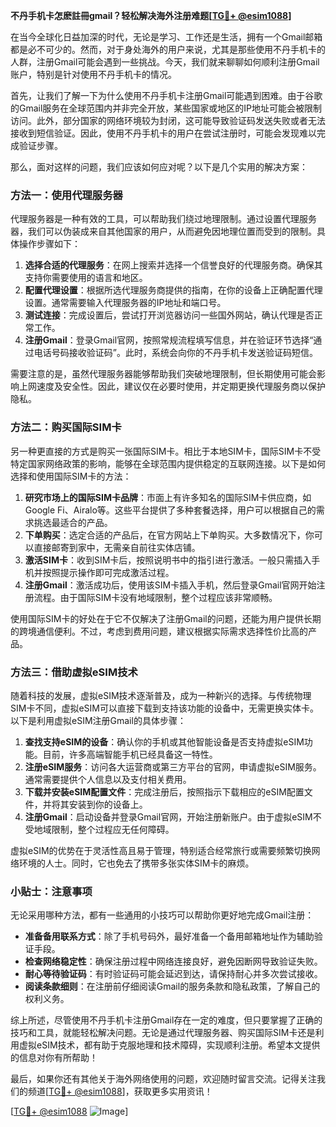 **不丹手机卡怎麽註冊gmail？轻松解决海外注册难题[[TG💪+ @esim1088](https://t.me/s/esim1088)]**

在当今全球化日益加深的时代，无论是学习、工作还是生活，拥有一个Gmail邮箱都是必不可少的。然而，对于身处海外的用户来说，尤其是那些使用不丹手机卡的人群，注册Gmail可能会遇到一些挑战。今天，我们就来聊聊如何顺利注册Gmail账户，特别是针对使用不丹手机卡的情况。

首先，让我们了解一下为什么使用不丹手机卡注册Gmail可能遇到困难。由于谷歌的Gmail服务在全球范围内并非完全开放，某些国家或地区的IP地址可能会被限制访问。此外，部分国家的网络环境较为封闭，这可能导致验证码发送失败或者无法接收到短信验证。因此，使用不丹手机卡的用户在尝试注册时，可能会发现难以完成验证步骤。

那么，面对这样的问题，我们应该如何应对呢？以下是几个实用的解决方案：

### 方法一：使用代理服务器

代理服务器是一种有效的工具，可以帮助我们绕过地理限制。通过设置代理服务器，我们可以伪装成来自其他国家的用户，从而避免因地理位置而受到的限制。具体操作步骤如下：

1. **选择合适的代理服务**：在网上搜索并选择一个信誉良好的代理服务商。确保其支持你需要使用的语言和地区。
2. **配置代理设置**：根据所选代理服务商提供的指南，在你的设备上正确配置代理设置。通常需要输入代理服务器的IP地址和端口号。
3. **测试连接**：完成设置后，尝试打开浏览器访问一些国外网站，确认代理是否正常工作。
4. **注册Gmail**：登录Gmail官网，按照常规流程填写信息，并在验证环节选择“通过电话号码接收验证码”。此时，系统会向你的不丹手机卡发送验证码短信。

需要注意的是，虽然代理服务器能够帮助我们突破地理限制，但长期使用可能会影响上网速度及安全性。因此，建议仅在必要时使用，并定期更换代理服务商以保护隐私。

### 方法二：购买国际SIM卡

另一种更直接的方式是购买一张国际SIM卡。相比于本地SIM卡，国际SIM卡不受特定国家网络政策的影响，能够在全球范围内提供稳定的互联网连接。以下是如何选择和使用国际SIM卡的方法：

1. **研究市场上的国际SIM卡品牌**：市面上有许多知名的国际SIM卡供应商，如Google Fi、Airalo等。这些平台提供了多种套餐选择，用户可以根据自己的需求挑选最适合的产品。
2. **下单购买**：选定合适的产品后，在官方网站上下单购买。大多数情况下，你可以直接邮寄到家中，无需亲自前往实体店铺。
3. **激活SIM卡**：收到SIM卡后，按照说明书中的指引进行激活。一般只需插入手机并按照提示操作即可完成激活过程。
4. **注册Gmail**：激活成功后，使用该SIM卡插入手机，然后登录Gmail官网开始注册流程。由于国际SIM卡没有地域限制，整个过程应该非常顺畅。

使用国际SIM卡的好处在于它不仅解决了注册Gmail的问题，还能为用户提供长期的跨境通信便利。不过，考虑到费用问题，建议根据实际需求选择性价比高的产品。

### 方法三：借助虚拟eSIM技术

随着科技的发展，虚拟eSIM技术逐渐普及，成为一种新兴的选择。与传统物理SIM卡不同，虚拟eSIM可以直接下载到支持该功能的设备中，无需更换实体卡。以下是利用虚拟eSIM注册Gmail的具体步骤：

1. **查找支持eSIM的设备**：确认你的手机或其他智能设备是否支持虚拟eSIM功能。目前，许多高端智能手机已经具备这一特性。
2. **注册eSIM服务**：访问各大运营商或第三方平台的官网，申请虚拟eSIM服务。通常需要提供个人信息以及支付相关费用。
3. **下载并安装eSIM配置文件**：完成注册后，按照指示下载相应的eSIM配置文件，并将其安装到你的设备上。
4. **注册Gmail**：启动设备并登录Gmail官网，开始注册新账户。由于虚拟eSIM不受地域限制，整个过程应无任何障碍。

虚拟eSIM的优势在于灵活性高且易于管理，特别适合经常旅行或需要频繁切换网络环境的人士。同时，它也免去了携带多张实体SIM卡的麻烦。

### 小贴士：注意事项

无论采用哪种方法，都有一些通用的小技巧可以帮助你更好地完成Gmail注册：

- **准备备用联系方式**：除了手机号码外，最好准备一个备用邮箱地址作为辅助验证手段。
- **检查网络稳定性**：确保注册过程中网络连接良好，避免因断网导致验证失败。
- **耐心等待验证码**：有时验证码可能会延迟到达，请保持耐心并多次尝试接收。
- **阅读条款细则**：在注册前仔细阅读Gmail的服务条款和隐私政策，了解自己的权利义务。

综上所述，尽管使用不丹手机卡注册Gmail存在一定的难度，但只要掌握了正确的技巧和工具，就能轻松解决问题。无论是通过代理服务器、购买国际SIM卡还是利用虚拟eSIM技术，都有助于克服地理和技术障碍，实现顺利注册。希望本文提供的信息对你有所帮助！

最后，如果你还有其他关于海外网络使用的问题，欢迎随时留言交流。记得关注我们的频道[[TG💪+ @esim1088](https://t.me/s/esim1088)]，获取更多实用资讯！ 

[[TG💪+ @esim1088](https://t.me/s/esim1088) ![Image](https://i.postimg.cc/4NQfJmqS/Snipaste-2025-05-13-00-14-12.png)]